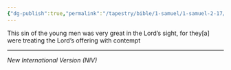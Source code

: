 ```yaml
---
{"dg-publish":true,"permalink":"/tapestry/bible/1-samuel/1-samuel-2-17/","title":"1 Samuel 2:17","tags":["bible-verse","bible-verse"],"dgHomeLink":true,"dgShowLocalGraph":true,"dgEnableSearch":true}
---
```



This sin of the young men was very great in the Lord’s sight, for they[a] were treating the Lord’s offering with contempt

---
*New International Version (NIV)*